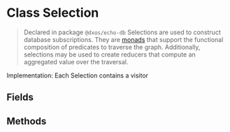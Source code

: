# Class Selection
> Declared in package `@dxos/echo-db`
Selections are used to construct database subscriptions.
They are [monads](https://www.quora.com/What-are-monads-in-computer-science) that support
the functional composition of predicates to traverse the graph.
Additionally, selections may be used to create reducers that compute an aggregated value over the traversal.

Implementation:
Each Selection contains a visitor

## Fields

## Methods
